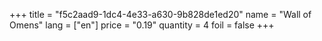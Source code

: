 +++
title = "f5c2aad9-1dc4-4e33-a630-9b828de1ed20"
name = "Wall of Omens"
lang = ["en"]
price = "0.19"
quantity = 4
foil = false
+++
